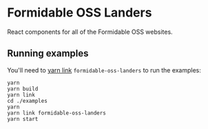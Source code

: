 # Formidable OSS Landers

React components for all of the Formidable OSS websites.

## Running examples

You'll need to [yarn link](https://classic.yarnpkg.com/en/docs/cli/link/#toc-yarn-link-in-package-you-want-to-link) `formidable-oss-landers` to run the examples:

```
yarn
yarn build
yarn link
cd ./examples
yarn
yarn link formidable-oss-landers
yarn start
```

